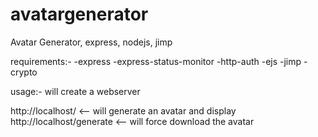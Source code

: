 # avatargenerator
Avatar Generator, express, nodejs, jimp

requirements:-
-express
-express-status-monitor
-http-auth
-ejs
-jimp
-crypto

usage:-
will create a webserver

http://localhost/ <-- will generate an avatar and display
http://localhost/generate <-- will force download the avatar
